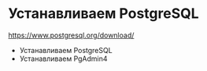# Устанавливаем PostgreSQL

https://www.postgresql.org/download/

- Устанавливаем PostgreSQL
- Устанавливаем PgAdmin4
